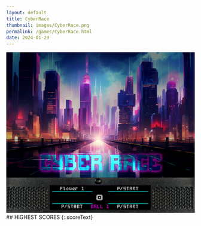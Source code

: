 ```yaml
---
layout: default
title: CyberRace
thumbnail: images/CyberRace.png
permalink: /games/CyberRace.html
date: 2024-01-29
---
```


<img src="../images/CyberRace.png" class="gameThumbnail img-fluid mx-auto align-middle">
## HIGHEST SCORES
{:.scoreText}

